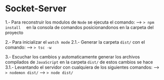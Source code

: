 

# Socket-Server

1.- Para reconstruir los modulos de `` Node `` 
    se ejecuta el comando: --> ``> npm install  ``
    en la consola de comandos posicionandonos en la carpeta del proyecto

2.- Para inicializar el ``watch mode``
    2.1.- Generar la carpeta ``dist/`` con el comando: --> ``> tsc -w ``

3.- Escuchar los cambios y automaticamente generar los archivos compilados
    de ``JavaScript`` en la carpeta ``dist/`` de estos cambios se hace 
    3.1.- Levantando el servidor con cualquiera de los siguientes comandos: 
          --> `` > nodemon dist/ ``
          --> `` > node dist/ ``



